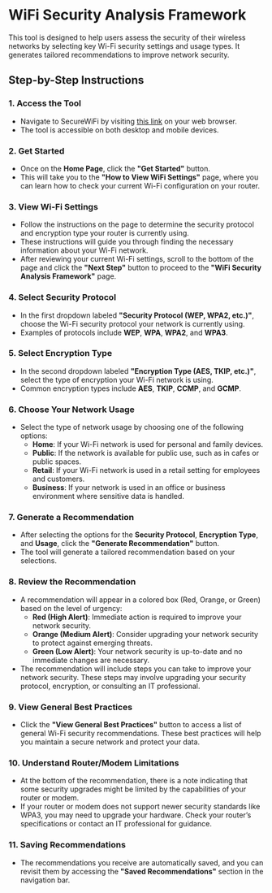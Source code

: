 # WiFi Security Analysis Framework

This tool is designed to help users assess the security of their wireless networks by selecting key Wi-Fi security settings and usage types. It generates tailored recommendations to improve network security.

## Step-by-Step Instructions

### 1. Access the Tool
- Navigate to SecureWiFi by visiting [this link](https://carrotinpot.github.io/wifi-security-project) on your web browser.
- The tool is accessible on both desktop and mobile devices.

### 2. Get Started
- Once on the **Home Page**, click the **"Get Started"** button.
- This will take you to the **"How to View WiFi Settings"** page, where you can learn how to check your current Wi-Fi configuration on your router.

### 3. View Wi-Fi Settings
- Follow the instructions on the page to determine the security protocol and encryption type your router is currently using.
- These instructions will guide you through finding the necessary information about your Wi-Fi network.
- After reviewing your current Wi-Fi settings, scroll to the bottom of the page and click the **"Next Step"** button to proceed to the **"WiFi Security Analysis Framework"** page.

### 4. Select Security Protocol
- In the first dropdown labeled **"Security Protocol (WEP, WPA2, etc.)"**, choose the Wi-Fi security protocol your network is currently using.
- Examples of protocols include **WEP**, **WPA**, **WPA2**, and **WPA3**.

### 5. Select Encryption Type
- In the second dropdown labeled **"Encryption Type (AES, TKIP, etc.)"**, select the type of encryption your Wi-Fi network is using.
- Common encryption types include **AES**, **TKIP**, **CCMP**, and **GCMP**.

### 6. Choose Your Network Usage
- Select the type of network usage by choosing one of the following options:
  - **Home**: If your Wi-Fi network is used for personal and family devices.
  - **Public**: If the network is available for public use, such as in cafes or public spaces.
  - **Retail**: If your Wi-Fi network is used in a retail setting for employees and customers.
  - **Business**: If your network is used in an office or business environment where sensitive data is handled.

### 7. Generate a Recommendation
- After selecting the options for the **Security Protocol**, **Encryption Type**, and **Usage**, click the **"Generate Recommendation"** button.
- The tool will generate a tailored recommendation based on your selections.

### 8. Review the Recommendation
- A recommendation will appear in a colored box (Red, Orange, or Green) based on the level of urgency:
  - **Red (High Alert)**: Immediate action is required to improve your network security.
  - **Orange (Medium Alert)**: Consider upgrading your network security to protect against emerging threats.
  - **Green (Low Alert)**: Your network security is up-to-date and no immediate changes are necessary.
- The recommendation will include steps you can take to improve your network security. These steps may involve upgrading your security protocol, encryption, or consulting an IT professional.

### 9. View General Best Practices
- Click the **"View General Best Practices"** button to access a list of general Wi-Fi security recommendations. These best practices will help you maintain a secure network and protect your data.

### 10. Understand Router/Modem Limitations
- At the bottom of the recommendation, there is a note indicating that some security upgrades might be limited by the capabilities of your router or modem.
- If your router or modem does not support newer security standards like WPA3, you may need to upgrade your hardware. Check your router’s specifications or contact an IT professional for guidance.

### 11. Saving Recommendations
- The recommendations you receive are automatically saved, and you can revisit them by accessing the **"Saved Recommendations"** section in the navigation bar.
